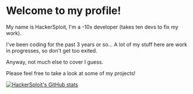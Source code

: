 # Welcome to my profile!
My name is HackerSploit, I'm a -10x developer (takes ten devs to fix my work).

I've been coding for the past 3 years or so...
A lot of my stuff here are work in progresses, so don't get too exited.

Anyway, not much else to cover I guess.

Please feel free to take a look at some of my projects!

[![HackerSploit's GitHub stats](https://github-readme-stats-hackersploit.vercel.app/api?username=AngusAU293&show_icons=true&theme=merko)](https://github.com/AngusAU293/github-readme-stats)
